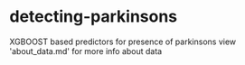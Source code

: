 # detecting-parkinsons

XGBOOST based predictors for presence of parkinsons
view 'about_data.md' for more info about data
